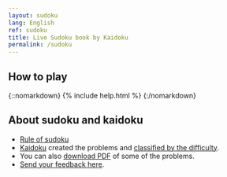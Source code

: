 ```yaml
---
layout: sudoku
lang: English
ref: sudoku
title: Live Sudoku book by Kaidoku
permalink: /sudoku
---
```


## How to play

{::nomarkdown}
{% include help.html %}
{:/nomarkdown}

## About sudoku and kaidoku

- <a href="rule">Rule of sudoku</a>
- <a href="./">Kaidoku</a> created the problems and [classified by the difficulty](level).
- You can also <a href="book">download PDF</a> of some of the problems.
- <a href="https://github.com/sekika/kaidoku/discussions">Send your feedback here</a>.
